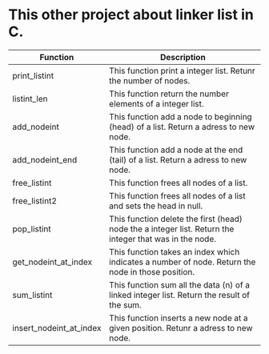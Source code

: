 # This other project about linker list in C.

| Function| Description |
| ------ | ------ |
| print_listint | This function print a integer list. Retunr the number of nodes. |
| listint_len | This function return the number elements of a integer list. |
| add_nodeint | This function add a node to beginning (head) of a list. Return a adress to new node. |
| add_nodeint_end | This function add a node at the end (tail) of a list. Return a adress to new node. |
| free_listint | This function frees all nodes of a list. |
| free_listint2 | This function frees all nodes of a list and sets the head in null. |
| pop_listint | This function delete the first (head) node the a integer list. Return the integer that was in the node. |
| get_nodeint_at_index | This function takes an index which indicates a number of node. Return the node in those position. |
| sum_listint | This function sum all the data (n) of a linked integer list. Return the result of the sum. |
| insert_nodeint_at_index | This function inserts a new node at a given position. Retunr a adress to new node. |
